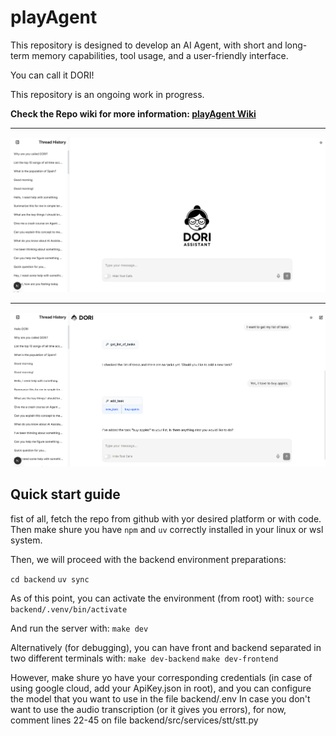 # playAgent

This repository is designed to develop an AI Agent, with short and long-term memory capabilities, tool usage, and a user-friendly interface. 

You can call it DORI!

This repository is an ongoing work in progress.

**Check the Repo wiki for more information: [playAgent Wiki](https://github.com/iriacardiel/playAgent/wiki)**

---

![alt text](media/DORI_Home.png)

---

![alt text](media/DORI_Chat.png)

## Quick start guide
fist of all, fetch the repo from github with yor desired platform or with code. Then make shure you have `npm` and `uv` correctly installed in your linux or wsl system.

Then, we will proceed with the backend environment preparations:

`cd backend`
`uv sync`

As of this point, you can activate the environment (from root) with:
`source backend/.venv/bin/activate`

And run the server with:
`make dev`

Alternatively (for debugging), you can have front and backend separated in two different terminals with:
`make dev-backend`
`make dev-frontend`

However, make shure yo have your corresponding credentials (in case of using google cloud, add your ApiKey.json in root), and you can configure the model that you want to use in the file backend/.env
In case you don't want to use the audio transcription (or it gives you errors), for now, comment lines 22-45 on file backend/src/services/stt/stt.py